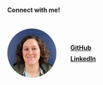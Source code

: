 <div class="connect__container">
  <h4>Connect with me!</h4>

  <div class="pic__and__links__container">
    <img class="profile__pic" src="assets/profile-pic.png">
    <div class="connect__links">
      <a href="https://github.com/carisaelam">GitHub</a>
      <a href="https://www.linkedin.com/in/carisa-elam-097368239">LinkedIn</a>
    </div>
  </div>
</div>


<style>
.connect__container{
    display: flex; 
    flex-direction: column; 
}

.pic__and__links__container {
  display: flex; 
  gap: 2rem; 
  margin-top: 1rem; 
}

a {
  font-weight: bold; 
}

.profile__pic {
  max-width: 7rem;
  border-radius: 100%; 
}

.connect__links {
  display: flex; 
  flex-direction: column; 
  gap: .5rem; 
  justify-content: center; 
}
</style>
